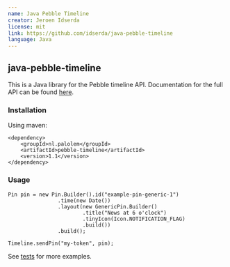 ```yaml
---
name: Java Pebble Timeline
creator: Jeroen Idserda
license: mit
link: https://github.com/idserda/java-pebble-timeline
language: Java
---
```


## java-pebble-timeline

This is a Java library for the Pebble timeline API. Documentation for the full API can be found [here](/guides/timeline/pin-structure/). 

### Installation

Using maven:

```
<dependency>
	<groupId>nl.palolem</groupId>
	<artifactId>pebble-timeline</artifactId>
	<version>1.1</version>
</dependency>
```

### Usage

```
Pin pin = new Pin.Builder().id("example-pin-generic-1")
				.time(new Date())
				.layout(new GenericPin.Builder()
						.title("News at 6 o'clock")
						.tinyIcon(Icon.NOTIFICATION_FLAG)
						.build())
				.build();
				
Timeline.sendPin("my-token", pin);
```

See [tests](https://github.com/idserda/java-pebble-timeline/tree/master/src/test/java/nl/palolem/timeline) for more examples. 
